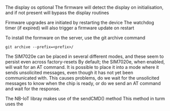 The display os optional
The firmware will detect the display on initialisation, and if not present will bypass the display routines

Firmware upgrades are initiated by restarting the device
The watchdog timer (if expired) will also trigger a firmware update on restart


To install the formware on the server, use the git archive command
~~~
git archive --prefix=<prefix>/
~~~

The SIM7020e can be placed in several different modes, and these seem to persist even across factory-resets
By default; the SIM7020e, when enabled, will wait for an AT command.
It is possible to place it into a mode where it sends unsolicited messages, even though it has not yet been
communicated with. This causes problems, do we wait for the unsolicited messages to know when the chip is ready, 
or do we send an AT command and wait for the response.

The NB-IoT libray makes use of the sendCMD() method
This method in turm uses the 

